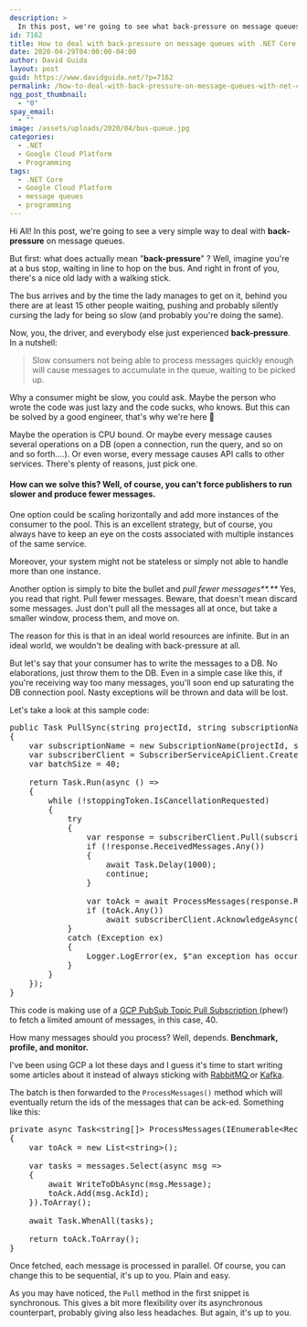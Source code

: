 ```yaml
---
description: >
  In this post, we're going to see what back-pressure on message queues is and a very simple way to deal with it in .NET Core and Google Cloud Platform PubSub.
id: 7162
title: How to deal with back-pressure on message queues with .NET Core
date: 2020-04-29T04:00:00-04:00
author: David Guida
layout: post
guid: https://www.davidguida.net/?p=7162
permalink: /how-to-deal-with-back-pressure-on-message-queues-with-net-core/
ngg_post_thumbnail:
  - "0"
spay_email:
  - ""
image: /assets/uploads/2020/04/bus-queue.jpg
categories:
  - .NET
  - Google Cloud Platform
  - Programming
tags:
  - .NET Core
  - Google Cloud Platform
  - message queues
  - programming
---
```

Hi All! In this post, we're going to see a very simple way to deal with **back-pressure** on message queues.

But first: what does actually mean "**back-pressure**" ? Well, imagine you're at a bus stop, waiting in line to hop on the bus. And right in front of you, there's a nice old lady with a walking stick.

The bus arrives and by the time the lady manages to get on it, behind you there are at least 15 other people waiting, pushing and probably silently cursing the lady for being so slow (and probably you're doing the same).

Now, you, the driver, and everybody else just experienced **back-pressure**. In a nutshell:

<blockquote class="wp-block-quote">
  <p>
    Slow consumers not being able to process messages quickly enough will cause messages to accumulate in the queue, waiting to be picked up.
  </p>
</blockquote>

Why a consumer might be slow, you could ask. Maybe the person who wrote the code was just lazy and the code sucks, who knows. But this can be solved by a good engineer, that's why we're here 🙂

Maybe the operation is CPU bound. Or maybe every message causes several operations on a DB (open a connection, run the query, and so on and so forth&#8230;.). Or even worse, every message causes API calls to other services. There's plenty of reasons, just pick one. 

#### How can we solve this? Well, of course, you can't force publishers to run slower and produce fewer messages.

One option could be scaling horizontally and add more instances of the consumer to the pool. This is an excellent strategy, but of course, you always have to keep an eye on the costs associated with multiple instances of the same service.

Moreover, your system might not be stateless or simply not able to handle more than one instance.

Another option is simply to bite the bullet and _pull fewer messages**.**_ Yes, you read that right. Pull fewer messages. Beware, that doesn't mean discard some messages. Just don't pull all the messages all at once, but take a smaller window, process them, and move on.

The reason for this is that in an ideal world resources are infinite. But in an ideal world, we wouldn't be dealing with back-pressure at all.

But let's say that your consumer has to write the messages to a DB. No elaborations, just throw them to the DB. Even in a simple case like this, if you're receiving way too many messages, you'll soon end up saturating the DB connection pool. Nasty exceptions will be thrown and data will be lost.

Let's take a look at this sample code:

<pre class="EnlighterJSRAW" data-enlighter-language="csharp" data-enlighter-theme="" data-enlighter-highlight="" data-enlighter-linenumbers="" data-enlighter-lineoffset="" data-enlighter-title="" data-enlighter-group="">public Task PullSync(string projectId, string subscriptionName, CancellationToken stoppingToken)
{
    var subscriptionName = new SubscriptionName(projectId, subscriptionName);
    var subscriberClient = SubscriberServiceApiClient.Create();
    var batchSize = 40;

    return Task.Run(async () =>
    {
        while (!stoppingToken.IsCancellationRequested)
        {
            try
            {
                var response = subscriberClient.Pull(subscriptionName, returnImmediately: false, maxMessages: batchSize);
                if (!response.ReceivedMessages.Any())
                {
                    await Task.Delay(1000);
                    continue;
                }
                
                var toAck = await ProcessMessages(response.ReceivedMessages);
                if (toAck.Any())
                    await subscriberClient.AcknowledgeAsync(subscriptionName, toAck);
            }
            catch (Exception ex)
            {
                Logger.LogError(ex, $"an exception has occurred while pulling messages: {ex.Message}");
            }
        }
    });
}</pre>

This code is making use of a <a rel="noreferrer noopener" href="https://cloud.google.com/pubsub/docs/pull" target="_blank">GCP PubSub Topic Pull Subscription </a>(phew!) to fetch a limited amount of messages, in this case, 40. 

How many messages should you process? Well, depends. **Benchmark, profile, and monitor.** 

I've been using GCP a lot these days and I guess it's time to start writing some articles about it instead of always sticking with <a href="https://www.davidguida.net/consuming-message-queues-using-net-core-background-workers-part-1-message-queues/" target="_blank" rel="noreferrer noopener">RabbitMQ </a>or <a href="https://www.davidguida.net/event-sourcing-in-net-core-part-1-a-gentle-introduction/" target="_blank" rel="noreferrer noopener">Kafka</a>.

The batch is then forwarded to the `ProcessMessages()` method which will eventually return the ids of the messages that can be ack-ed. Something like this:

<pre class="EnlighterJSRAW" data-enlighter-language="csharp" data-enlighter-theme="" data-enlighter-highlight="" data-enlighter-linenumbers="" data-enlighter-lineoffset="" data-enlighter-title="" data-enlighter-group="">private async Task&lt;string[]> ProcessMessages(IEnumerable&lt;ReceivedMessage> messages)
{
    var toAck = new List&lt;string>();

    var tasks = messages.Select(async msg =>
    {
        await WriteToDbAsync(msg.Message);        
        toAck.Add(msg.AckId);
    }).ToArray();

    await Task.WhenAll(tasks);

    return toAck.ToArray();
}</pre>

Once fetched, each message is processed in parallel. Of course, you can change this to be sequential, it's up to you. Plain and easy.

As you may have noticed, the `Pull` method in the first snippet is synchronous. This gives a bit more flexibility over its asynchronous counterpart, probably giving also less headaches. But again, it's up to you.



<div class="post-details-footer-widgets">
</div>